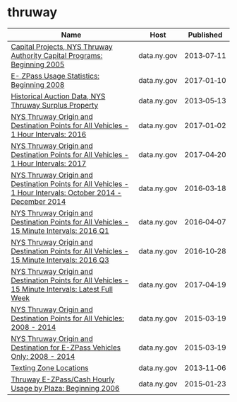 # thruway

Name | Host | Published
---- | ---- | ---------
[Capital Projects, NYS Thruway Authority Capital Programs: Beginning 2005](../datasets/n5iq-rskv.md) | data.ny.gov | 2013&#x2011;07&#x2011;11
[E- ZPass Usage Statistics: Beginning 2008](../datasets/aqxx-gufc.md) | data.ny.gov | 2017&#x2011;01&#x2011;10
[Historical Auction Data, NYS Thruway Surplus Property](../datasets/udn2-m26a.md) | data.ny.gov | 2013&#x2011;05&#x2011;13
[NYS Thruway Origin and Destination Points for All Vehicles - 1 Hour Intervals: 2016](../datasets/23v4-2ycs.md) | data.ny.gov | 2017&#x2011;01&#x2011;02
[NYS Thruway Origin and Destination Points for All Vehicles - 1 Hour Intervals: 2017](../datasets/r4tg-z3mz.md) | data.ny.gov | 2017&#x2011;04&#x2011;20
[NYS Thruway Origin and Destination Points for All Vehicles - 1 Hour Intervals: October 2014 - December 2014](../datasets/i57x-udiw.md) | data.ny.gov | 2016&#x2011;03&#x2011;18
[NYS Thruway Origin and Destination Points for All Vehicles - 15 Minute Intervals: 2016 Q1](../datasets/4n7x-kstx.md) | data.ny.gov | 2016&#x2011;04&#x2011;07
[NYS Thruway Origin and Destination Points for All Vehicles - 15 Minute Intervals: 2016 Q3](../datasets/ib6f-ap6m.md) | data.ny.gov | 2016&#x2011;10&#x2011;28
[NYS Thruway Origin and Destination Points for All Vehicles - 15 Minute Intervals: Latest Full Week](../datasets/4dbf-24u2.md) | data.ny.gov | 2017&#x2011;04&#x2011;19
[NYS Thruway Origin and Destination Points for All Vehicles: 2008 - 2014](../datasets/tw9e-7nms.md) | data.ny.gov | 2015&#x2011;03&#x2011;19
[NYS Thruway Origin and Destination for E-ZPass Vehicles Only: 2008 - 2014](../datasets/f9we-t9h3.md) | data.ny.gov | 2015&#x2011;03&#x2011;19
[Texting Zone Locations](../datasets/c3dv-qqzw.md) | data.ny.gov | 2013&#x2011;11&#x2011;06
[Thruway E-ZPass/Cash Hourly Usage by Plaza: Beginning 2006](../datasets/2hz2-2s5g.md) | data.ny.gov | 2015&#x2011;01&#x2011;23

